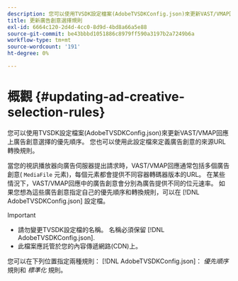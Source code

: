 ```yaml
---
description: 您可以使用TVSDK設定檔案(AdobeTVSDKConfig.json)來更新VAST/VMAP回應上廣告創意選擇的優先順序。 您也可以使用此設定檔來定義廣告創意的來源URL轉換規則。
title: 更新廣告創意選擇規則
exl-id: 6664c120-2d4d-4cc0-8d9d-4bd8a66a5e88
source-git-commit: be43bbbd1051886c8979ff590a3197b2a7249b6a
workflow-type: tm+mt
source-wordcount: '191'
ht-degree: 0%

---
```


# 概觀 {#updating-ad-creative-selection-rules}

您可以使用TVSDK設定檔案(AdobeTVSDKConfig.json)來更新VAST/VMAP回應上廣告創意選擇的優先順序。 您也可以使用此設定檔來定義廣告創意的來源URL轉換規則。

當您的視訊播放器向廣告伺服器提出請求時，VAST/VMAP回應通常包括多個廣告創意( `MediaFile` 元素)，每個元素都會提供不同容器轉碼器版本的URL。 在某些情況下，VAST/VMAP回應中的廣告創意會分別為廣告提供不同的位元速率。 如果您想為這些廣告創意指定自己的優先順序和轉換規則，可以在 [!DNL AdobeTVSDKConfig.json] 設定檔。

>[!IMPORTANT]
>
>* 請勿變更TVSDK設定檔的名稱。 名稱必須保留 [!DNL AdobeTVSDKConfig.json].
>* 此檔案應託管於您的內容傳遞網路(CDN)上。
>


您可以在下列位置指定兩種規則： [!DNL AdobeTVSDKConfig.json]： *優先順序* 規則和 *標準化* 規則。
